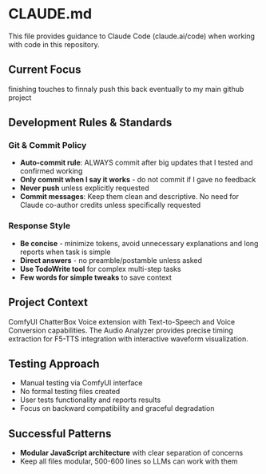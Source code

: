 # CLAUDE.md

This file provides guidance to Claude Code (claude.ai/code) when working with code in this repository.

## Current Focus

finishing touches to finnaly push this back eventually to my main github project

## Development Rules & Standards

### Git & Commit Policy

- **Auto-commit rule**: ALWAYS commit after big updates that I tested and confirmed working
- **Only commit when I say it works** - do not commit if I gave no feedback
- **Never push** unless explicitly requested
- **Commit messages**: Keep them clean and descriptive. No need for Claude co-author credits unless specifically requested

### Response Style

- **Be concise** - minimize tokens, avoid unnecessary explanations and long reports when task is simple
- **Direct answers** - no preamble/postamble unless asked
- **Use TodoWrite tool** for complex multi-step tasks
- **Few words for simple tweaks** to save context

## Project Context

ComfyUI ChatterBox Voice extension with Text-to-Speech and Voice Conversion capabilities. The Audio Analyzer provides precise timing extraction for F5-TTS integration with interactive waveform visualization.

## Testing Approach

- Manual testing via ComfyUI interface
- No formal testing files created
- User tests functionality and reports results
- Focus on backward compatibility and graceful degradation

## Successful Patterns

- **Modular JavaScript architecture** with clear separation of concerns
- Keep all files modular, 500-600 lines so LLMs can work with them